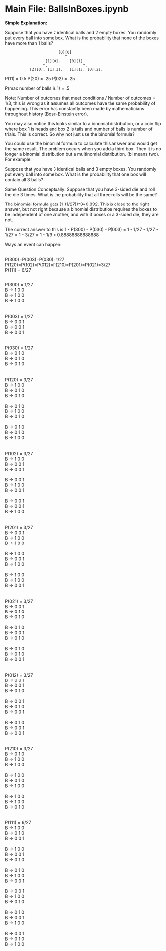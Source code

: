 # Main File: BallsInBoxes.ipynb

**Simple Explanation:**

Suppose that you have 2 identical balls and 2 empty boxes. You randomly put every ball into some box. What is the probability that none of the boxes have more than 1 balls?

                            [0][0]
                               ^
                      [1][0].    [0][1]   
                     ^.                ^.
               [2][0]. [1][1].   [1][1]. [0][2].


P(11) = 0.5 P(20) = .25 P(02) = .25

P(max number of balls is 1) = .5

Note: Number of outcomes that meet conditions / Number of outcomes = 1/3, this is wrong as it assumes all outcomes have the same probability of happening. This error has constantly been made by mathematicians throughout history (Bose-Einstein error).

You may also notice this looks similar to a binomial distribution, or a coin flip where box 1 is heads and box 2 is tails and number of balls is number of trials. This is correct. So why not just use the binomial formula? 

You could use the binomial formula to calculate this answer and would get the same result. The problem occurs when you add a third box. Then it is no longer a binomial distribution but a multinomial distribution. (bi means two). For example:

Suppose that you have 3 identical balls and 3 empty boxes. You randomly put every ball into some box. What is the probability that one box will contain all 3 balls?

Same Question Conceptually: Suppose that you have 3-sided die and roll the die 3 times. What is the probability that all three rolls will be the same?

The binomial formula gets (1-(1/27))^3=0.892. This is close to the right answer, but not right because a binomial distribution requires the boxes to be independent of one another, and with 3 boxes or a 3-sided die, they are not. 

The correct answer to this is 1 - P(300) - P(030) - P(003) = 1 - 1/27 - 1/27 - 1/27 = 1 - 3/27 = 1 - 1/9 = 0.88888888888888

Ways an event can happen:</br></br>

P(300)=P(003)=P(030)=1/27 </br>
P(120)=P(102)=P(012)=P(210)=P(201)=P(021)=3/27 </br>
P(111) = 6/27 </br></br>

P(300) = 1/27 </br>
B -> 1 0 0 </br>
B -> 1 0 0 </br>
B -> 1 0 0 </br>
 </br> </br>
P(003) = 1/27 </br>
B -> 0 0 1 </br>
B -> 0 0 1 </br>
B -> 0 0 1 </br>
 </br> </br>
P(030) = 1/27 </br>
B -> 0 1 0 </br>
B -> 0 1 0 </br>
B -> 0 1 0 </br>
 </br> </br>
P(120) = 3/27 </br>
B -> 1 0 0 </br>
B -> 0 1 0 </br>
B -> 0 1 0 </br>
 </br> 
B -> 0 1 0 </br>
B -> 1 0 0 </br>
B -> 0 1 0 </br>
 </br>
B -> 0 1 0 </br>
B -> 0 1 0 </br>
B -> 1 0 0 </br>
 </br> </br>
P(102) = 3/27 </br>
B -> 1 0 0  </br>
B -> 0 0 1  </br>
B -> 0 0 1  </br>
 </br>
B -> 0 0 1  </br>
B -> 1 0 0 </br>
B -> 0 0 1  </br>
 </br>
B -> 0 0 1  </br>
B -> 0 0 1  </br>
B -> 1 0 0 </br>
 </br> </br>
P(201) = 3/27 </br>
B -> 0 0 1 </br>
B -> 1 0 0 </br>
B -> 1 0 0 </br>
 </br>
B -> 1 0 0 </br>
B -> 0 0 1 </br>
B -> 1 0 0 </br>
 </br>
B -> 1 0 0 </br>
B -> 1 0 0 </br>
B -> 0 0 1 </br>
 </br> </br>
P(021) = 3/27 </br>
B -> 0 0 1 </br>
B -> 0 1 0 </br>
B -> 0 1 0 </br>
 </br>
B -> 0 1 0 </br>
B -> 0 0 1 </br>
B -> 0 1 0 </br>
 </br>
B -> 0 1 0 </br>
B -> 0 1 0 </br>
B -> 0 0 1 </br>
 </br> </br>
P(012) = 3/27 </br>
B -> 0 0 1 </br>
B -> 0 0 1 </br>
B -> 0 1 0 </br>
 </br>
B -> 0 0 1 </br>
B -> 0 1 0 </br>
B -> 0 0 1 </br>
 </br>
B -> 0 1 0 </br>
B -> 0 0 1 </br>
B -> 0 0 1 </br>
 </br> </br>
P(210) = 3/27 </br>
B -> 0 1 0 </br>
B -> 1 0 0 </br>
B -> 1 0 0 </br>
 </br>
B -> 1 0 0 </br>
B -> 0 1 0 </br>
B -> 1 0 0 </br>
 </br>
B -> 1 0 0 </br>
B -> 1 0 0 </br>
B -> 0 1 0 </br>
 </br> </br>
P(111) = 6/27 </br>
B -> 1 0 0 </br>
B -> 0 1 0 </br>
B -> 0 0 1 </br>
 </br>
B -> 1 0 0 </br>
B -> 0 0 1 </br>
B -> 0 1 0 </br>
 </br>
B -> 0 1 0 </br>
B -> 1 0 0 </br>
B -> 0 0 1 </br>
 </br>
B -> 0 0 1 </br>
B -> 1 0 0 </br>
B -> 0 1 0 </br>
 </br>
B -> 0 1 0 </br>
B -> 0 0 1 </br>
B -> 1 0 0 </br>
 </br>
B -> 0 0 1 </br>
B -> 0 1 0 </br>
B -> 1 0 0 </br>
 </br>
